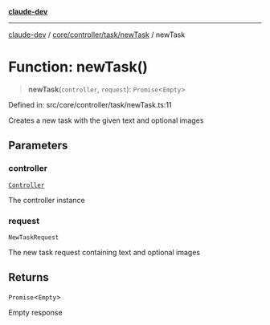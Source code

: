 [**claude-dev**](../../../../../README.md)

***

[claude-dev](../../../../../README.md) / [core/controller/task/newTask](../README.md) / newTask

# Function: newTask()

> **newTask**(`controller`, `request`): `Promise`\<`Empty`\>

Defined in: src/core/controller/task/newTask.ts:11

Creates a new task with the given text and optional images

## Parameters

### controller

[`Controller`](../../../classes/Controller.md)

The controller instance

### request

`NewTaskRequest`

The new task request containing text and optional images

## Returns

`Promise`\<`Empty`\>

Empty response
